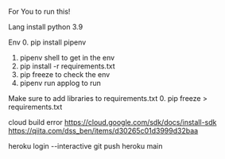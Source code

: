 For You to run this!

Lang
install python 3.9

Env
0. pip install pipenv
1. pipenv shell to get in the env
2. pip install -r requirements.txt
3. pip freeze to check the env
4. pipenv run applog to run

Make sure to add libraries to requirements.txt
0. pip freeze > requirements.txt

cloud build error
https://cloud.google.com/sdk/docs/install-sdk
https://qiita.com/dss_ben/items/d30265c01d3999d32baa

heroku login --interactive
git push heroku main